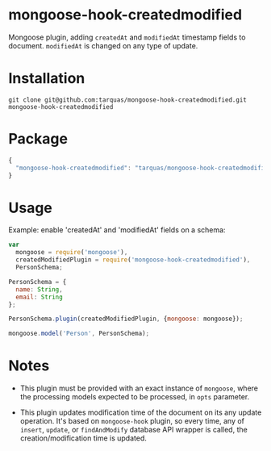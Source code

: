 # mongoose-hook-createdmodified
Mongoose plugin, adding `createdAt` and `modifiedAt` timestamp fields to document. `modifiedAt` is changed on any type of update.

# Installation
```shell
git clone git@github.com:tarquas/mongoose-hook-createdmodified.git mongoose-hook-createdmodified
```

# Package
```js
{
  "mongoose-hook-createdmodified": "tarquas/mongoose-hook-createdmodified#8003f2051e"
}
```

# Usage

Example: enable 'createdAt' and 'modifiedAt' fields on a schema:

```js
var
  mongoose = require('mongoose'),
  createdModifiedPlugin = require('mongoose-hook-createdmodified'),
  PersonSchema;

PersonSchema = {
  name: String,
  email: String
};

PersonSchema.plugin(createdModifiedPlugin, {mongoose: mongoose});

mongoose.model('Person', PersonSchema);
```

# Notes

* This plugin must be provided with an exact instance of `mongoose`, where the processing models expected to be processed, in `opts` parameter.

* This plugin updates modification time of the document on its any update operation. It's based on `mongoose-hook` plugin, so every time, any of `insert`, `update`, or `findAndModify` database API wrapper is called, the creation/modification time is updated.
